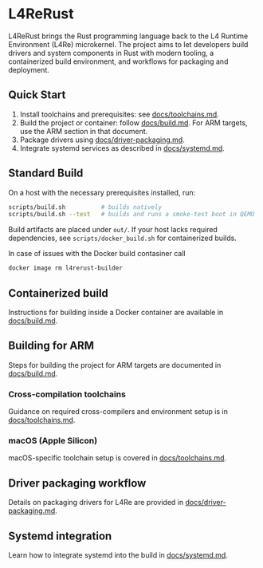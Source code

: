 # L4ReRust

L4ReRust brings the Rust programming language back to the L4 Runtime Environment (L4Re) microkernel.
The project aims to let developers build drivers and system components in Rust with modern tooling,
a containerized build environment, and workflows for packaging and deployment.

## Quick Start
1. Install toolchains and prerequisites: see [docs/toolchains.md](docs/toolchains.md).
2. Build the project or container: follow [docs/build.md](docs/build.md).
   For ARM targets, use the ARM section in that document.
3. Package drivers using [docs/driver-packaging.md](docs/driver-packaging.md).
4. Integrate systemd services as described in [docs/systemd.md](docs/systemd.md).

## Standard Build

On a host with the necessary prerequisites installed, run:

```bash
scripts/build.sh          # builds natively
scripts/build.sh --test   # builds and runs a smoke-test boot in QEMU
```

Build artifacts are placed under `out/`. If your host lacks required dependencies, see `scripts/docker_build.sh` for containerized builds.

In case of issues with the Docker build contasiner call

```bash
docker image rm l4rerust-builder
```

## Containerized build
Instructions for building inside a Docker container are available in [docs/build.md](docs/build.md).

## Building for ARM
Steps for building the project for ARM targets are documented in [docs/build.md](docs/build.md).

### Cross-compilation toolchains
Guidance on required cross-compilers and environment setup is in [docs/toolchains.md](docs/toolchains.md).

### macOS (Apple Silicon)
macOS-specific toolchain setup is covered in [docs/toolchains.md](docs/toolchains.md).

## Driver packaging workflow
Details on packaging drivers for L4Re are provided in [docs/driver-packaging.md](docs/driver-packaging.md).

## Systemd integration
Learn how to integrate systemd into the build in [docs/systemd.md](docs/systemd.md).
